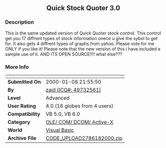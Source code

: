 ﻿<div align="center">

## Quick Stock Quoter 3\.0


</div>

### Description

This is the same updated version of Quick Quoter stock control. This control get you 17 diffrent types of stock information onece u give the sybol to get for. It also gets 4 diffrent types of graphs from yahoo. Please vote for me ONLY if you like it! Please note that the new version of this i have included a sample use of it. AND ITS OPEN SOURCE!!!! what else???
 
### More Info
 


<span>             |<span>
---                |---
**Submitted On**   |2000-01-08 21:55:50
**By**             |[zaid \(ICQ\#: 49732561\)](https://github.com/Planet-Source-Code/PSCIndex/blob/master/ByAuthor/zaid-icq-49732561.md)
**Level**          |Advanced
**User Rating**    |4.0 (16 globes from 4 users)
**Compatibility**  |VB 5\.0, VB 6\.0
**Category**       |[OLE/ COM/ DCOM/ Active\-X](https://github.com/Planet-Source-Code/PSCIndex/blob/master/ByCategory/ole-com-dcom-active-x__1-29.md)
**World**          |[Visual Basic](https://github.com/Planet-Source-Code/PSCIndex/blob/master/ByWorld/visual-basic.md)
**Archive File**   |[CODE\_UPLOAD2786182000\.zip](https://github.com/Planet-Source-Code/zaid-icq-49732561-quick-stock-quoter-3-0__1-5367/archive/master.zip)








